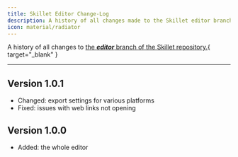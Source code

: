 ```yaml
---
title: Skillet Editor Change-Log
description: A history of all changes made to the Skillet editor branch.
icon: material/radiator
---
```


A history of all changes to [the ***editor*** branch of the Skillet repository.](https://github.com/GodotSteam/Skillet/tree/editor){ target="\_blank" }

---

## Version 1.0.1

- Changed: export settings for various platforms
- Fixed: issues with web links not opening

## Version 1.0.0

- Added: the whole editor